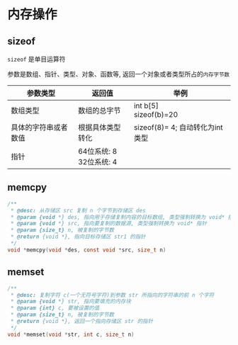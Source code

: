 <!--
 * @Brief        : 
 * @Author       : dmjcb
 * @Date         : 2023-06-13 21:10:25
 * @LastEditors  : dmjcb@outlook.com
 * @LastEditTime : 2024-09-28 23:44:33
-->

# 内存操作

## sizeof

`sizeof` 是单目运算符

参数是数组、指针、类型、对象、函数等, 返回一个对象或者类型所占的`内存字节数`

| 参数类型              | 返回值                     | 举例                            |
| -------------------- | -------------------------- | ------------------------------ |
| 数组类型             | 数组的总字节                | int b[5]<br>sizeof(b)=20        |
| 具体的字符串或者数值  | 根据具体类型转化            | sizeof(8)= 4; 自动转化为int类型  |
| 指针                 | 64位系统: 8<br>32位系统: 4 |

## memcpy

```c
/**
 * @desc: 从存储区 src 复制 n 个字节到存储区 des
 * @param {void *} des, 指向用于存储复制内容的目标数组, 类型强制转换为 void* 指针
 * @param {void *} src, 指向要复制的数据源, 类型强制转换为 void* 指针
 * @param {size_t} n, 被复制的字节数
 * @return {void *}, 指向目标存储区 str1 的指针
 */
void *memcpy(void *des, const void *src, size_t n)
```

## memset

```c
/**
 * @desc: 复制字符 c(一个无符号字符)到参数 str 所指向的字符串的前 n 个字符
 * @param {void *} str, 指向要填充的内存块
 * @param {int} c, 要被设置的值
 * @param {size_t} n, 被复制的字节数
 * @return {void *}, 返回一个指向存储区 str 的指针
 */
void *memset(void *str, int c, size_t n)
```